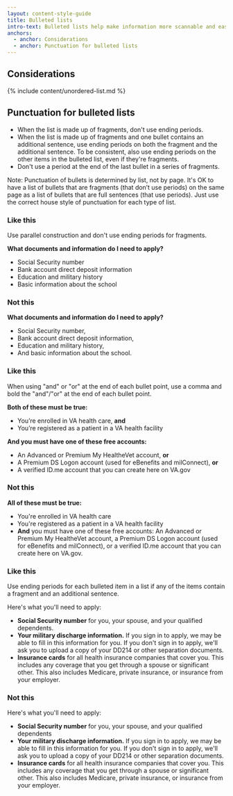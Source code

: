 ```yaml
---
layout: content-style-guide
title: Bulleted lists
intro-text: Bulleted lists help make information more scannable and easier to understand.  If a sentence contains more than three items or ideas, we recommend breaking them up into a bulleted list.
anchors:
  - anchor: Considerations
  - anchor: Punctuation for bulleted lists
---
```


## Considerations

{% include content/unordered-list.md %}

## Punctuation for bulleted lists

* When the list is made up of fragments, don't use ending periods.
* When the list is made up of fragments and one bullet contains an additional sentence, use ending periods on both the fragment and the additional sentence. To be consistent, also use ending periods on the other items in the bulleted list, even if they're fragments.
* Don't use a period at the end of the last bullet in a series of fragments.

Note: Punctuation of bullets is determined by list, not by page. It's OK to have a list of bullets that are fragments (that don’t use periods) on the same page as a list of bullets that are full sentences (that use periods). Just use the correct house style of punctuation for each type of list.

<div class="do-dont">
<div class="do-dont__do">
<h3 class="do-dont__heading">Like this</h3>
<div class="do-dont__content" markdown="1"> 
Use parallel construction and don't use ending periods for fragments.
  
__What documents and information do I need to apply?__

- Social Security number
- Bank account direct deposit information
- Education and military history
- Basic information about the school
</div>
</div>

<div class="do-dont__dont">
<h3 class="do-dont__heading">Not this</h3>
<div class="do-dont__content" markdown="1">

__What documents and information do I need to apply?__

- Social Security number,
- Bank account direct deposit information,
- Education and military history,
- And basic information about the school.

</div>
</div>
</div>

<div class="do-dont">
<div class="do-dont__do">
<h3 class="do-dont__heading">Like this</h3>
<div class="do-dont__content" markdown="1">

When using "and" or "or" at the end of each bullet point, use a comma and bold the "and"/"or" at the end of each bullet point. 
  
__Both of these must be true:__
- You’re enrolled in VA health care, __and__
- You’re registered as a patient in a VA health facility


__And you must have one of these free accounts:__
- An Advanced or Premium My HealtheVet account, __or__
- A Premium DS Logon account (used for eBenefits and milConnect), __or__
- A verified ID.me account that you can create here on VA.gov

</div>
</div>

<div class="do-dont__dont">
<h3 class="do-dont__heading">Not this</h3>
<div class="do-dont__content" markdown="1">

__All of these must be true:__

- You're enrolled in VA health care
- You're registered as a patient in a VA health facility
- __And__ you must have one of these free accounts: An Advanced or Premium My HealtheVet account, a Premium DS Logon account (used for eBenefits and milConnect), or a verified ID.me account that you can create here on VA.gov.

</div>
</div>

</div>

<div class="do-dont">
<div class="do-dont__do">
<h3 class="do-dont__heading">Like this</h3>
<div class="do-dont__content" markdown="1">

Use ending periods for each bulleted item in a list if any of the items contain a fragment and an additional sentence. 
  
Here's what you'll need to apply:

* **Social Security number** for you, your spouse, and your qualified dependents. 
* **Your military discharge information.** If you sign in to apply, we may be able to fill in this information for you. If you don't sign in to apply, we'll ask you to upload a copy of your DD214 or other separation documents.
* **Insurance cards** for all health insurance companies that cover you. This includes any coverage that you get through a spouse or significant other. This also includes Medicare, private insurance, or insurance from your employer.

</div>
</div>

<div class="do-dont__dont">
<h3 class="do-dont__heading">Not this</h3>
<div class="do-dont__content" markdown="1">

Here's what you'll need to apply:

- **Social Security number** for you, your spouse, and your qualified dependents
- **Your military discharge information.** If you sign in to apply, we may be able to fill in this information for you. If you don't sign in to apply, we'll ask you to upload a copy of your DD214 or other separation documents.
- **Insurance cards** for all health insurance companies that cover you. This includes any coverage that you get through a spouse or significant other. This also includes Medicare, private insurance, or insurance from your employer.

</div>
</div>
</div>